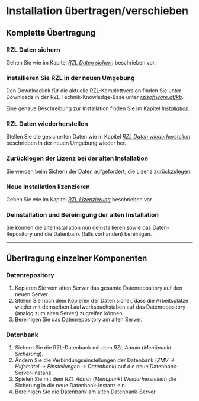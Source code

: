 # Installation übertragen/verschieben

## Komplette Übertragung

### RZL Daten sichern

Gehen Sie wie im Kapitel [*RZL Daten sichern*](daten-sichern.md) beschrieben vor.

### Installieren Sie RZL in der neuen Umgebung

Den Downloadlink für die aktuelle RZL-Komplettversion finden Sie unter Downloads in
der RZL Technik-Knowledge-Base unter [*rzlsoftware.at/kb*](https://rzlsoftware.at/kb).

Eine genaue Beschreibung zur Installation finden Sie im Kapitel
[*Installation*](installation.md).

### RZL Daten wiederherstellen

Stellen Sie die gesicherten Daten wie in Kapitel
[*RZL Daten wiederherstellen*](daten-wiederherstellen.md) beschrieben in der neuen
Umgebung wieder her.

### Zurücklegen der Lizenz bei der alten Installation

Sie werden beim Sichern der Daten aufgefordert, die Lizenz zurückzulegen.

### Neue Installation lizenzieren

Gehen Sie wie im Kapitel [*RZL Lizenzierung*](lizenzierung.md) beschrieben vor.

### Deinstallation und Bereinigung der alten Installation

Sie können die alte Installation nun deinstallieren sowie das Daten-Repository und
die Datenbank (falls vorhanden) bereinigen.

---

## Übertragung einzelner Komponenten

### Datenrepository

1. Kopieren Sie vom alten Server das gesamte Datenrepository auf den neuen Server.
2. Stellen Sie nach dem Kopieren der Daten sicher, dass die Arbeitsplätze wieder mit
   demselben Laufwerksbuchstaben auf das Datenrepository (analog zum alten Server)
   zugreifen können.
3. Bereinigen Sie das Datenrepository am alten Server.

### Datenbank

1. Sichern Sie die RZL-Datenbank mit dem *RZL Admin* (*Menüpunkt Sicherung*).
2. Ändern Sie die Verbindungseinstellungen der Datenbank
   (*ZMV → Hilfsmittel → Einstellungen → Datenbank*) auf die neue
   Datenbank-Server-Instanz.
3. Spielen Sie mit dem *RZL Admin* (*Menüpunkt Wiederherstellen*) die Sicherung in
   die neue Datenbank-Instanz ein.
4. Bereinigen Sie die Datenbank am alten Datenbank-Server.